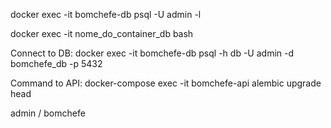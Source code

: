 docker exec -it bomchefe-db psql -U admin -l

docker exec -it nome_do_container_db bash

Connect to DB: 
docker exec -it bomchefe-db psql -h db -U admin -d bomchefe_db -p 5432

Command to API: 
docker-compose exec -it bomchefe-api alembic upgrade head

admin / bomchefe